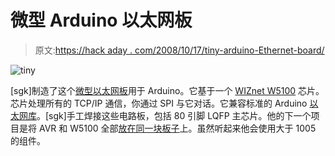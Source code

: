 # 微型 Arduino 以太网板

> 原文:[https://hack aday . com/2008/10/17/tiny-arduino-Ethernet-board/](https://hackaday.com/2008/10/17/tiny-arduino-ethernet-board/)

![](../Images/e1aff2b42ce02b2f3464556ce8e41cf4.png "tiny")

[sgk]制造了这个[微型以太网板](http://www.switch-science.com/trac/wiki/W5100-SPI-en "W5100-SPI-en –<br ></a>       スイッチサイエンス – Trac")用于 Arduino。它基于一个 [WIZnet W5100](http://www.wiznet.co.kr/en/) 芯片。芯片处理所有的 TCP/IP 通信，你通过 SPI 与它对话。它兼容标准的 Arduino [以太网库](http://arduino.cc/en/Reference/Ethernet "Arduino - Ethernet")。[sgk]手工焊接这些电路板，包括 80 引脚 LQFP 主芯片。他的下一个项目是将 AVR 和 W5100 全部[放在同一块板子](http://www.switch-science.com/trac/wiki/AVR-W5100 "AVR-W5100 –<br ></a>       スイッチサイエンス – Trac")上。虽然听起来他会使用大于 1005 的组件。